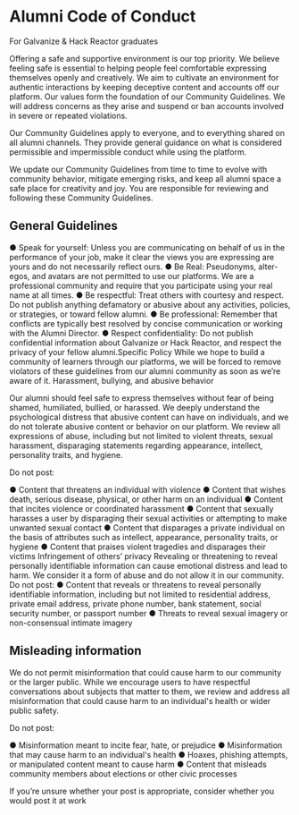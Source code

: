 # Alumni Code of Conduct

For Galvanize & Hack Reactor graduates

Offering a safe and supportive environment is our top priority. We believe feeling safe is essential to
helping people feel comfortable expressing themselves openly and creatively. We aim to cultivate an
environment for authentic interactions by keeping deceptive content and accounts off our platform.
Our values form the foundation of our Community Guidelines. We will address concerns as they arise
and suspend or ban accounts involved in severe or repeated violations.

Our Community Guidelines apply to everyone, and to everything shared on all alumni channels. They
provide general guidance on what is considered permissible and impermissible conduct while using
the platform.

We update our Community Guidelines from time to time to evolve with community behavior, mitigate
emerging risks, and keep all alumni space a safe place for creativity and joy. You are responsible for
reviewing and following these Community Guidelines.

## General Guidelines

● Speak for yourself: Unless you are communicating on behalf of us in the performance of your
job, make it clear the views you are expressing are yours and do not necessarily reflect ours.
● Be Real: Pseudonyms, alter-egos, and avatars are not permitted to use our platforms. We are
a professional community and require that you participate using your real name at all times.
● Be respectful: Treat others with courtesy and respect. Do not publish anything defamatory or
abusive about any activities, policies, or strategies, or toward fellow alumni.
● Be professional: Remember that conflicts are typically best resolved by concise
communication or working with the Alumni Director.
● Respect confidentiality: Do not publish confidential information about Galvanize or Hack
Reactor, and respect the privacy of your fellow alumni.Specific Policy
While we hope to build a community of learners through our platforms, we will be forced to remove
violators of these guidelines from our alumni community as soon as we’re aware of it.
Harassment, bullying, and abusive behavior

Our alumni should feel safe to express themselves without fear of being shamed, humiliated, bullied,
or harassed. We deeply understand the psychological distress that abusive content can have on
individuals, and we do not tolerate abusive content or behavior on our platform. We review all
expressions of abuse, including but not limited to violent threats, sexual harassment, disparaging
statements regarding appearance, intellect, personality traits, and hygiene.

Do not post:

● Content that threatens an individual with violence
● Content that wishes death, serious disease, physical, or other harm on an individual
● Content that incites violence or coordinated harassment
● Content that sexually harasses a user by disparaging their sexual activities or attempting to
make unwanted sexual contact
● Content that disparages a private individual on the basis of attributes such as intellect,
appearance, personality traits, or hygiene
● Content that praises violent tragedies and disparages their victims
Infringement of others’ privacy
Revealing or threatening to reveal personally identifiable information can cause emotional distress
and lead to harm. We consider it a form of abuse and do not allow it in our community. Do not post:
● Content that reveals or threatens to reveal personally identifiable information, including but
not limited to residential address, private email address, private phone number, bank
statement, social security number, or passport number
● Threats to reveal sexual imagery or non-consensual intimate imagery

## Misleading information

We do not permit misinformation that could cause harm to our community or the larger public. While
we encourage users to have respectful conversations about subjects that matter to them, we review
and address all misinformation that could cause harm to an individual's health or wider public safety.

Do not post:

● Misinformation meant to incite fear, hate, or prejudice
● Misinformation that may cause harm to an individual's health
● Hoaxes, phishing attempts, or manipulated content meant to cause harm
● Content that misleads community members about elections or other civic processes

If you’re unsure whether your post is appropriate, consider whether you would post it at work
